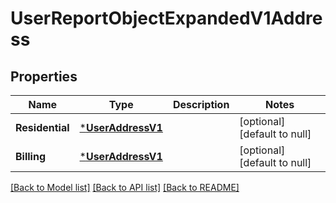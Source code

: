 # UserReportObjectExpandedV1Address

## Properties
Name | Type | Description | Notes
------------ | ------------- | ------------- | -------------
**Residential** | [***UserAddressV1**](User_address.v1.md) |  | [optional] [default to null]
**Billing** | [***UserAddressV1**](User_address.v1.md) |  | [optional] [default to null]

[[Back to Model list]](../README.md#documentation-for-models) [[Back to API list]](../README.md#documentation-for-api-endpoints) [[Back to README]](../README.md)

